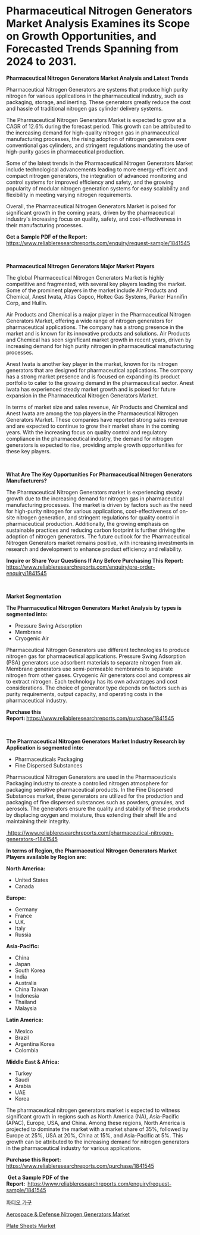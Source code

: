 <p><h1>Pharmaceutical Nitrogen Generators Market Analysis Examines its Scope on Growth Opportunities, and Forecasted Trends Spanning from 2024 to 2031.</h1></p><p><strong>Pharmaceutical Nitrogen Generators Market Analysis and Latest Trends</strong></p>
<p><p>Pharmaceutical Nitrogen Generators are systems that produce high purity nitrogen for various applications in the pharmaceutical industry, such as packaging, storage, and inerting. These generators greatly reduce the cost and hassle of traditional nitrogen gas cylinder delivery systems.</p><p>The Pharmaceutical Nitrogen Generators Market is expected to grow at a CAGR of 12.6% during the forecast period. This growth can be attributed to the increasing demand for high-quality nitrogen gas in pharmaceutical manufacturing processes, the rising adoption of nitrogen generators over conventional gas cylinders, and stringent regulations mandating the use of high-purity gases in pharmaceutical production.</p><p>Some of the latest trends in the Pharmaceutical Nitrogen Generators Market include technological advancements leading to more energy-efficient and compact nitrogen generators, the integration of advanced monitoring and control systems for improved efficiency and safety, and the growing popularity of modular nitrogen generation systems for easy scalability and flexibility in meeting varying nitrogen requirements.</p><p>Overall, the Pharmaceutical Nitrogen Generators Market is poised for significant growth in the coming years, driven by the pharmaceutical industry's increasing focus on quality, safety, and cost-effectiveness in their manufacturing processes.</p></p>
<p><strong>Get a Sample PDF of the Report:&nbsp;</strong> <a href="https://www.reliableresearchreports.com/enquiry/request-sample/1841545">https://www.reliableresearchreports.com/enquiry/request-sample/1841545</a></p>
<p>&nbsp;</p>
<p><strong>Pharmaceutical Nitrogen Generators Major Market Players</strong></p>
<p><p>The global Pharmaceutical Nitrogen Generators Market is highly competitive and fragmented, with several key players leading the market. Some of the prominent players in the market include Air Products and Chemical, Anest Iwata, Atlas Copco, Holtec Gas Systems, Parker Hannifin Corp, and Huilin.</p><p>Air Products and Chemical is a major player in the Pharmaceutical Nitrogen Generators Market, offering a wide range of nitrogen generators for pharmaceutical applications. The company has a strong presence in the market and is known for its innovative products and solutions. Air Products and Chemical has seen significant market growth in recent years, driven by increasing demand for high purity nitrogen in pharmaceutical manufacturing processes.</p><p>Anest Iwata is another key player in the market, known for its nitrogen generators that are designed for pharmaceutical applications. The company has a strong market presence and is focused on expanding its product portfolio to cater to the growing demand in the pharmaceutical sector. Anest Iwata has experienced steady market growth and is poised for future expansion in the Pharmaceutical Nitrogen Generators Market.</p><p>In terms of market size and sales revenue, Air Products and Chemical and Anest Iwata are among the top players in the Pharmaceutical Nitrogen Generators Market. These companies have reported strong sales revenue and are expected to continue to grow their market share in the coming years. With the increasing focus on quality control and regulatory compliance in the pharmaceutical industry, the demand for nitrogen generators is expected to rise, providing ample growth opportunities for these key players.</p></p>
<p>&nbsp;</p>
<p><strong>What Are The Key Opportunities For Pharmaceutical Nitrogen Generators Manufacturers?</strong></p>
<p><p>The Pharmaceutical Nitrogen Generators market is experiencing steady growth due to the increasing demand for nitrogen gas in pharmaceutical manufacturing processes. The market is driven by factors such as the need for high-purity nitrogen for various applications, cost-effectiveness of on-site nitrogen generation, and stringent regulations for quality control in pharmaceutical production. Additionally, the growing emphasis on sustainable practices and reducing carbon footprint is further driving the adoption of nitrogen generators. The future outlook for the Pharmaceutical Nitrogen Generators market remains positive, with increasing investments in research and development to enhance product efficiency and reliability.</p></p>
<p><strong>Inquire or Share Your Questions If Any Before Purchasing This Report:</strong> <a href="https://www.reliableresearchreports.com/enquiry/pre-order-enquiry/1841545">https://www.reliableresearchreports.com/enquiry/pre-order-enquiry/1841545</a></p>
<p>&nbsp;</p>
<p><strong>Market Segmentation</strong></p>
<p><strong>The Pharmaceutical Nitrogen Generators Market Analysis by types is segmented into:</strong></p>
<p><ul><li>Pressure Swing Adsorption</li><li>Membrane</li><li>Cryogenic Air</li></ul></p>
<p><p>Pharmaceutical Nitrogen Generators use different technologies to produce nitrogen gas for pharmaceutical applications. Pressure Swing Adsorption (PSA) generators use adsorbent materials to separate nitrogen from air. Membrane generators use semi-permeable membranes to separate nitrogen from other gases. Cryogenic Air generators cool and compress air to extract nitrogen. Each technology has its own advantages and cost considerations. The choice of generator type depends on factors such as purity requirements, output capacity, and operating costs in the pharmaceutical industry.</p></p>
<p><strong>Purchase this Report:&nbsp;</strong><a href="https://www.reliableresearchreports.com/purchase/1841545">https://www.reliableresearchreports.com/purchase/1841545</a></p>
<p>&nbsp;</p>
<p><strong>The Pharmaceutical Nitrogen Generators Market Industry Research by Application is segmented into:</strong></p>
<p><ul><li>Pharmaceuticals Packaging</li><li>Fine Dispersed Substances</li></ul></p>
<p><p>Pharmaceutical Nitrogen Generators are used in the Pharmaceuticals Packaging industry to create a controlled nitrogen atmosphere for packaging sensitive pharmaceutical products. In the Fine Dispersed Substances market, these generators are utilized for the production and packaging of fine dispersed substances such as powders, granules, and aerosols. The generators ensure the quality and stability of these products by displacing oxygen and moisture, thus extending their shelf life and maintaining their integrity.</p></p>
<p><a href="https://www.reliableresearchreports.com/pharmaceutical-nitrogen-generators-r1841545">&nbsp;https://www.reliableresearchreports.com/pharmaceutical-nitrogen-generators-r1841545</a></p>
<p><strong>In terms of Region, the Pharmaceutical Nitrogen Generators Market Players available by Region are:</strong></p>
<p>
    <p> <strong> North America: </strong>
        <ul>
            <li>United States</li>
            <li>Canada</li>
        </ul>
        </p> 
    <p> <strong> Europe: </strong>
        <ul>
            <li>Germany</li>
            <li>France</li>
            <li>U.K.</li>
            <li>Italy</li>
            <li>Russia</li>
        </ul>
        </p> 
    <p> <strong> Asia-Pacific: </strong>
        <ul>
            <li>China</li>
            <li>Japan</li>
            <li>South Korea</li>
            <li>India</li>
            <li>Australia</li>
            <li>China Taiwan</li>
            <li>Indonesia</li>
            <li>Thailand</li>
            <li>Malaysia</li>
        </ul>
        </p> 
    <p> <strong> Latin America: </strong>
        <ul>
            <li>Mexico</li>
            <li>Brazil</li>
            <li>Argentina Korea</li>
            <li>Colombia</li>
        </ul>
        </p> 
    <p> <strong> Middle East & Africa: </strong>
        <ul>
            <li>Turkey</li>
            <li>Saudi</li>
            <li>Arabia</li>
            <li>UAE</li>
            <li>Korea</li>
        </ul>
    </p>
    </p>
<p><p>The pharmaceutical nitrogen generators market is expected to witness significant growth in regions such as North America (NA), Asia-Pacific (APAC), Europe, USA, and China. Among these regions, North America is projected to dominate the market with a market share of 35%, followed by Europe at 25%, USA at 20%, China at 15%, and Asia-Pacific at 5%. This growth can be attributed to the increasing demand for nitrogen generators in the pharmaceutical industry for various applications.</p></p>
<p><strong>Purchase this Report: </strong><a href="https://www.reliableresearchreports.com/purchase/1841545">https://www.reliableresearchreports.com/purchase/1841545</a></p>
<p>&nbsp;<strong>Get a Sample PDF of the Report:&nbsp;&nbsp;</strong><a href="https://www.reliableresearchreports.com/enquiry/request-sample/1841545">https://www.reliableresearchreports.com/enquiry/request-sample/1841545</a></p>
<p><strong></strong></p>
<p><p><a href="https://github.com/lzrvbyqzftro57/Market-Research-Report-List-1/blob/main/450547339190.md">파티오 가구</a></p><p><a href="https://github.com/RoccoManning/Market-Research-Report-List-4/blob/main/aerospace-defense-nitrogen-generators-market.md">Aerospace & Defense Nitrogen Generators Market</a></p><p><a href="https://issuu.com/reportprime-2/docs/plate-sheets-market-size-2030.pptx">Plate Sheets Market</a></p></p>